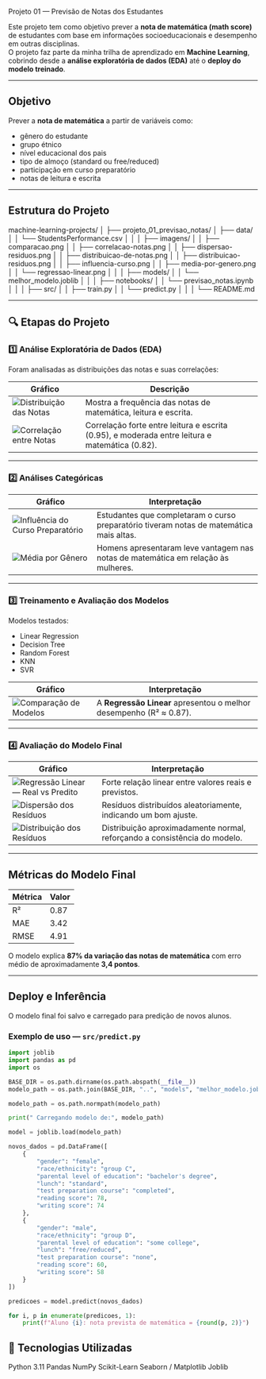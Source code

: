 Projeto 01 — Previsão de Notas dos Estudantes

Este projeto tem como objetivo prever a **nota de matemática (math score)** de estudantes com base em informações socioeducacionais e desempenho em outras disciplinas.  
O projeto faz parte da minha trilha de aprendizado em **Machine Learning**, cobrindo desde a **análise exploratória de dados (EDA)** até o **deploy do modelo treinado**.

---

## Objetivo

Prever a **nota de matemática** a partir de variáveis como:
- gênero do estudante  
- grupo étnico  
- nível educacional dos pais  
- tipo de almoço (standard ou free/reduced)  
- participação em curso preparatório  
- notas de leitura e escrita

---

## Estrutura do Projeto

machine-learning-projects/
│
├── projeto_01_previsao_notas/
│ ├── data/
│ │ └── StudentsPerformance.csv
│ │
│ ├── imagens/
│ │ ├── comparacao.png
│ │ ├── correlacao-notas.png
│ │ ├── dispersao-residuos.png
│ │ ├── distribuicao-de-notas.png
│ │ ├── distribuicao-residuos.png
│ │ ├── influencia-curso.png
│ │ ├── media-por-genero.png
│ │ └── regressao-linear.png
│ │
│ ├── models/
│ │ └── melhor_modelo.joblib
│ │
│ ├── notebooks/
│ │ └── previsao_notas.ipynb
│ │
│ ├── src/
│ │ ├── train.py
│ │ └── predict.py
│ │
│ └── README.md



---

## 🔍 Etapas do Projeto

### **1️⃣ Análise Exploratória de Dados (EDA)**

Foram analisadas as distribuições das notas e suas correlações:

| Gráfico | Descrição |
|----------|------------|
| ![Distribuição das Notas](reports/distribuicao-de-notas.png) | Mostra a frequência das notas de matemática, leitura e escrita. |
| ![Correlação entre Notas](reports/correlacao-notas.png) | Correlação forte entre leitura e escrita (0.95), e moderada entre leitura e matemática (0.82). |

---

### **2️⃣ Análises Categóricas**

| Gráfico | Interpretação |
|----------|---------------|
| ![Influência do Curso Preparatório](reports/influencia-curso.png) | Estudantes que completaram o curso preparatório tiveram notas de matemática mais altas. |
| ![Média por Gênero](reports/media-por-genero.png) | Homens apresentaram leve vantagem nas notas de matemática em relação às mulheres. |

---

### **3️⃣ Treinamento e Avaliação dos Modelos**

Modelos testados:
- Linear Regression  
- Decision Tree  
- Random Forest  
- KNN  
- SVR  

| Gráfico | Interpretação |
|----------|---------------|
| ![Comparação de Modelos](reports/comparacao.png) | A **Regressão Linear** apresentou o melhor desempenho (R² ≈ 0.87). |

---

### **4️⃣ Avaliação do Modelo Final**

| Gráfico | Interpretação |
|----------|---------------|
| ![Regressão Linear — Real vs Predito](reports/regressao-linear.png) | Forte relação linear entre valores reais e previstos. |
| ![Dispersão dos Resíduos](reports/dispersao-residuos.png) | Resíduos distribuídos aleatoriamente, indicando um bom ajuste. |
| ![Distribuição dos Resíduos](reports/distribuicao-residuos.png) | Distribuição aproximadamente normal, reforçando a consistência do modelo. |

---

## Métricas do Modelo Final

| Métrica | Valor |
|----------|-------|
| R²       | 0.87 |
| MAE      | 3.42 |
| RMSE     | 4.91 |

O modelo explica **87% da variação das notas de matemática** com erro médio de aproximadamente **3,4 pontos**.

---

## Deploy e Inferência

O modelo final foi salvo e carregado para predição de novos alunos.

### Exemplo de uso — `src/predict.py`
```python
import joblib
import pandas as pd
import os

BASE_DIR = os.path.dirname(os.path.abspath(__file__))
modelo_path = os.path.join(BASE_DIR, "..", "models", "melhor_modelo.joblib")

modelo_path = os.path.normpath(modelo_path)

print(" Carregando modelo de:", modelo_path)

model = joblib.load(modelo_path)

novos_dados = pd.DataFrame([
    {
        "gender": "female",
        "race/ethnicity": "group C",
        "parental level of education": "bachelor's degree",
        "lunch": "standard",
        "test preparation course": "completed",
        "reading score": 78,
        "writing score": 74
    },
    {
        "gender": "male",
        "race/ethnicity": "group D",
        "parental level of education": "some college",
        "lunch": "free/reduced",
        "test preparation course": "none",
        "reading score": 60,
        "writing score": 58
    }
])

predicoes = model.predict(novos_dados)

for i, p in enumerate(predicoes, 1):
    print(f"Aluno {i}: nota prevista de matemática = {round(p, 2)}")
```

## 🧩 Tecnologias Utilizadas

Python 3.11
Pandas
NumPy
Scikit-Learn
Seaborn / Matplotlib
Joblib



